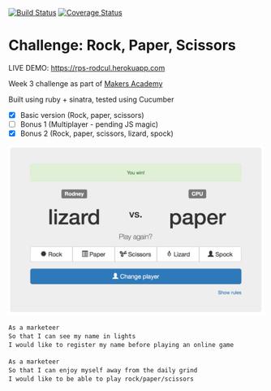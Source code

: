 [![Build Status](https://travis-ci.org/rodcul/rps-challenge.svg)](https://travis-ci.org/rodcul/rps-challenge) [![Coverage Status](https://coveralls.io/repos/rodcul/rps-challenge/badge.svg?branch=master)](https://coveralls.io/r/rodcul/rps-challenge?branch=master)

# Challenge: Rock, Paper, Scissors

LIVE DEMO: https://rps-rodcul.herokuapp.com

Week 3 challenge as part of [Makers Academy](http://www.makersacademy.com/)

Built using ruby + sinatra, tested using Cucumber

- [x] Basic version (Rock, paper, scissors)
- [ ] Bonus 1 (Multiplayer - pending JS magic)
- [x] Bonus 2 (Rock, paper, scissors, lizard, spock)

![Screenshot](/public/img/screenshot.png)


```sh
As a marketeer
So that I can see my name in lights
I would like to register my name before playing an online game

As a marketeer
So that I can enjoy myself away from the daily grind
I would like to be able to play rock/paper/scissors
```
